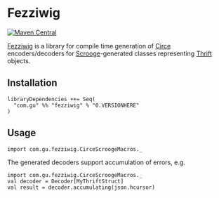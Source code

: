 Fezziwig
========


[![Maven Central](https://maven-badges.herokuapp.com/maven-central/com.gu/fezziwig_2.13/badge.svg)](https://maven-badges.herokuapp.com/maven-central/com.gu/fezziwig_2.13)

[Fezziwig](https://en.wikipedia.org/wiki/Mr._Fezziwig) is a library for compile time generation of [Circe](https://github.com/circe/circe) encoders/decoders for [Scrooge](https://twitter.github.io/scrooge/)-generated classes representing [Thrift](http://thrift.apache.org/) objects.

Installation
------------
```
libraryDependencies ++= Seq(
  "com.gu" %% "fezziwig" % "0.VERSIONHERE"
)
```

Usage
-----
```
import com.gu.fezziwig.CirceScroogeMacros._
```

The generated decoders support accumulation of errors, e.g.
```
import com.gu.fezziwig.CirceScroogeMacros._
val decoder = Decoder[MyThriftStruct]
val result = decoder.accumulating(json.hcursor)
```
